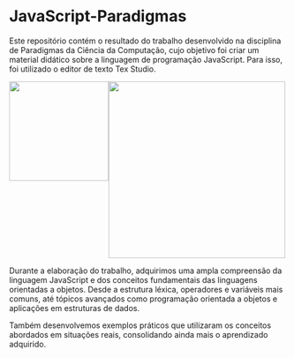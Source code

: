 # JavaScript-Paradigmas
Este repositório contém o resultado do trabalho desenvolvido na disciplina de Paradigmas da Ciência da Computação, cujo objetivo foi criar um material didático sobre a linguagem de programação JavaScript. Para isso, foi utilizado o editor de texto Tex Studio.
<div style="display: flex;">
  <img src="https://user-images.githubusercontent.com/63823651/230954106-e82e5991-fd55-45d3-9f58-c0e1eadd1262.png" width="180px"/>
  <img src="https://user-images.githubusercontent.com/63823651/230953607-d0c9ede3-9588-4011-b2ea-9b45e3da09bb.png" width="320px"/>
</div>

Durante a elaboração do trabalho, adquirimos uma ampla compreensão da linguagem JavaScript e dos conceitos fundamentais das linguagens orientadas a objetos. Desde a estrutura léxica, operadores e variáveis mais comuns, até tópicos avançados como programação orientada a objetos e aplicações em estruturas de dados.

Também desenvolvemos exemplos práticos que utilizaram os conceitos abordados em situações reais, consolidando ainda mais o aprendizado adquirido.
